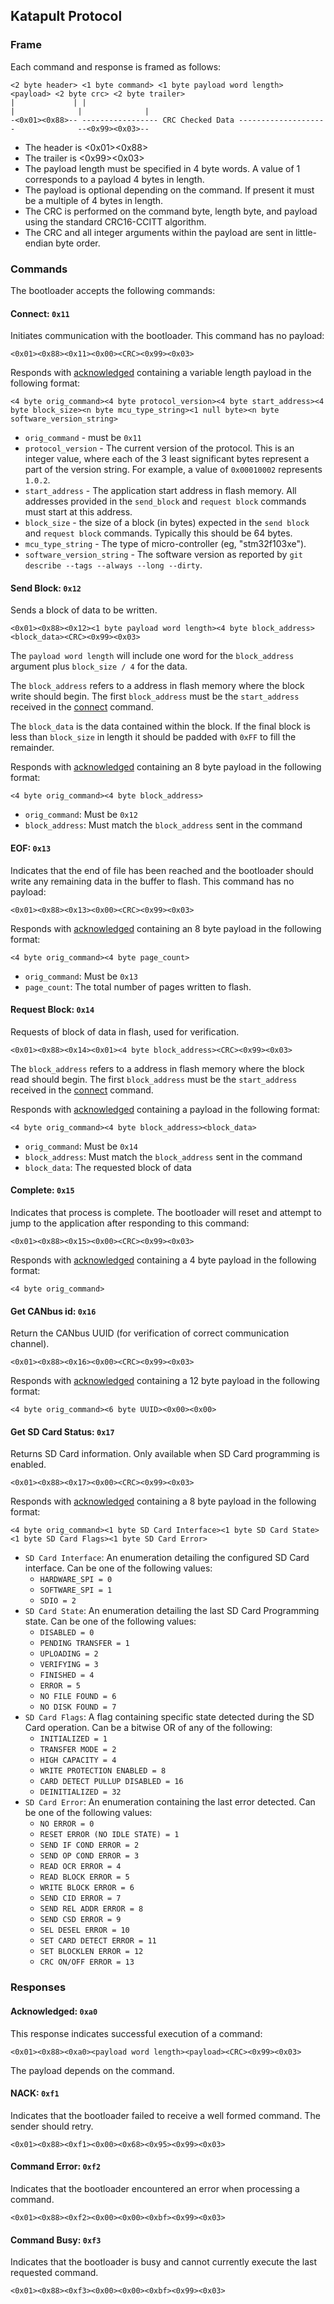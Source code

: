 
## Katapult Protocol

### Frame

Each command and response is framed as follows:

```
<2 byte header> <1 byte command> <1 byte payload word length> <payload> <2 byte crc> <2 byte trailer>
|             | |                                                     |              |              |
-<0x01><0x88>-- ----------------- CRC Checked Data --------------------              --<0x99><0x03>--
```

- The header is <0x01><0x88>
- The trailer is <0x99><0x03>
- The payload length must be specified in 4 byte words.  A value of 1
  corresponds to a payload 4 bytes in length.
- The payload is optional depending on the command. If present it must be a
  multiple of 4 bytes in length.
- The CRC is performed on the command byte, length byte, and payload using
  the standard CRC16-CCITT algorithm.
- The CRC and all integer arguments within the payload are sent in little-endian
  byte order.

### Commands

The bootloader accepts the following commands:

#### Connect: `0x11`

Initiates communication with the bootloader.  This command has no payload:

```
<0x01><0x88><0x11><0x00><CRC><0x99><0x03>
```

Responds with [acknowledged](#acknowledged-0xa0) containing a variable length payload
in the following format:

```
<4 byte orig_command><4 byte protocol_version><4 byte start_address><4 byte block_size><n byte mcu_type_string><1 null byte><n byte software_version_string>
```

- `orig_command` - must be `0x11`
- `protocol_version` - The current version of the protocol.  This is an integer
   value, where each of the 3 least significant bytes represent a part of the
   version string.  For example, a value of `0x00010002` represents `1.0.2`.
- `start_address` - The application start address in flash memory.  All addresses
  provided in the `send_block` and `request block` commands must start at this
  address.
- `block_size` - the size of a block (in bytes) expected in the `send block` and
  `request block` commands.  Typically this should be 64 bytes.
- `mcu_type_string` - The type of micro-controller (eg, "stm32f103xe").
- `software_version_string` - The software version as reported by
  `git describe --tags --always --long --dirty`.


#### Send Block: `0x12`

Sends a block of data to be written.

```
<0x01><0x88><0x12><1 byte payload word length><4 byte block_address><block_data><CRC><0x99><0x03>
```
The `payload word length` will include one word for the `block_address` argument
plus `block_size / 4` for the data.

The `block_address` refers to a address in flash memory where the block write
should begin.  The first `block_address` must be the `start_address` received
in the [connect](#connect-0x11) command.

The `block_data` is the data contained within the block.  If the final block
is less than `block_size` in length it should be padded with `0xFF` to fill
the remainder.

Responds with [acknowledged](#acknowledged-0xa0) containing an 8 byte payload
in the following format:

```
<4 byte orig_command><4 byte block_address>
```

- `orig_command`: Must be `0x12`
- `block_address`: Must match the `block_address` sent in the command

#### EOF: `0x13`

Indicates that the end of file has been reached and the bootloader should
write any remaining data in the buffer to flash.  This command has no payload:

```
<0x01><0x88><0x13><0x00><CRC><0x99><0x03>
```

Responds with [acknowledged](#acknowledged-0xa0) containing an 8 byte payload
in the following format:

```
<4 byte orig_command><4 byte page_count>
```

- `orig_command`: Must be `0x13`
- `page_count`: The total number of pages written to flash.

#### Request Block: `0x14`

Requests of block of data in flash, used for verification.

```
<0x01><0x88><0x14><0x01><4 byte block_address><CRC><0x99><0x03>
```

The `block_address` refers to a address in flash memory where the block read
should begin.  The first `block_address` must be the `start_address` received
in the [connect](#connect-0x11) command.

Responds with [acknowledged](#acknowledged-0xa0) containing a payload
in the following format:

```
<4 byte orig_command><4 byte block_address><block_data>
```

- `orig_command`: Must be `0x14`
- `block_address`: Must match the `block_address` sent in the command
- `block_data`: The requested block of data


#### Complete: `0x15`

Indicates that process is complete.  The bootloader will reset and attempt
to jump to the application after responding to this command:

```
<0x01><0x88><0x15><0x00><CRC><0x99><0x03>
```

Responds with [acknowledged](#acknowledged-0xa0) containing a 4 byte payload
in the following format:

```
<4 byte orig_command>
```

#### Get CANbus id: `0x16`

Return the CANbus UUID (for verification of correct communication
channel).

```
<0x01><0x88><0x16><0x00><CRC><0x99><0x03>
```

Responds with [acknowledged](#acknowledged-0xa0) containing a 12 byte
payload in the following format:

```
<4 byte orig_command><6 byte UUID><0x00><0x00>
```

#### Get SD Card Status: `0x17`

Returns SD Card information.  Only available when SD Card programming is enabled.

```
<0x01><0x88><0x17><0x00><CRC><0x99><0x03>
```

Responds with [acknowledged](#acknowledged-0xa0) containing a 8 byte
payload in the following format:

```
<4 byte orig_command><1 byte SD Card Interface><1 byte SD Card State><1 byte SD Card Flags><1 byte SD Card Error>
```

- `SD Card Interface`: An enumeration detailing the configured SD Card interface.
  Can be one of the following values:
  - `HARDWARE_SPI = 0`
  - `SOFTWARE_SPI = 1`
  - `SDIO = 2`
- `SD Card State`: An enumeration detailing the last SD Card Programming state.
  Can be one of the following values:
  - `DISABLED = 0`
  - `PENDING TRANSFER = 1`
  - `UPLOADING = 2`
  - `VERIFYING = 3`
  - `FINISHED = 4`
  - `ERROR = 5`
  - `NO FILE FOUND = 6`
  - `NO DISK FOUND = 7`
- `SD Card Flags`:  A flag containing specific state detected during the
  SD Card operation.  Can be a bitwise OR of any of the following:
  - `INITIALIZED = 1`
  - `TRANSFER MODE = 2`
  - `HIGH CAPACITY = 4`
  - `WRITE PROTECTION ENABLED = 8`
  - `CARD DETECT PULLUP DISABLED = 16`
  - `DEINITIALIZED = 32`
- `SD Card Error`:  An enumeration containing the last error detected. Can be one
  of the following values:
  - `NO ERROR = 0`
  - `RESET ERROR (NO IDLE STATE) = 1`
  - `SEND IF COND ERROR = 2`
  - `SEND OP COND ERROR = 3`
  - `READ OCR ERROR = 4`
  - `READ BLOCK ERROR = 5`
  - `WRITE BLOCK ERROR = 6`
  - `SEND CID ERROR = 7`
  - `SEND REL ADDR ERROR = 8`
  - `SEND CSD ERROR = 9`
  - `SEL DESEL ERROR = 10`
  - `SET CARD DETECT ERROR = 11`
  - `SET BLOCKLEN ERROR = 12`
  - `CRC ON/OFF ERROR = 13`

### Responses

#### Acknowledged: `0xa0`

This response indicates successful execution of a command:

```
<0x01><0x88><0xa0><payload word length><payload><CRC><0x99><0x03>
```

The payload depends on the command.

#### NACK: `0xf1`

Indicates that the bootloader failed to receive a well formed command.
The sender should retry.

```
<0x01><0x88><0xf1><0x00><0x68><0x95><0x99><0x03>
```

#### Command Error: `0xf2`

Indicates that the bootloader encountered an error when processing
a command.

```
<0x01><0x88><0xf2><0x00><0x00><0xbf><0x99><0x03>
```

#### Command Busy: `0xf3`

Indicates that the bootloader is busy and cannot currently execute
the last requested command.

```
<0x01><0x88><0xf3><0x00><0x00><0xbf><0x99><0x03>
```
